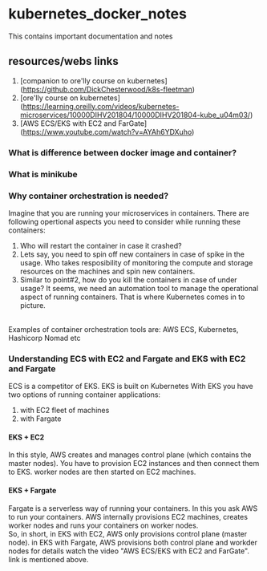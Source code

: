 # kubernetes_docker_notes
This contains important documentation and notes
## resources/webs links
1. [companion to ore'lly course on kubernetes] (https://github.com/DickChesterwood/k8s-fleetman)
2. [ore'lly course on kubernetes] (https://learning.oreilly.com/videos/kubernetes-microservices/10000DIHV201804/10000DIHV201804-kube_u04m03/)
3. [AWS ECS/EKS with EC2 and FarGate] (https://www.youtube.com/watch?v=AYAh6YDXuho)

### What is difference between docker image and container?

### What is minikube

### Why container orchestration is needed? 
Imagine that you are running your microservices in containers. There are following opertional aspects you need to consider while running these containers:
1. Who will restart the container in case it crashed?
2. Lets say, you need to spin off new containers in case of spike in the usage. Who takes resposibility of monitoring the compute and storage resources on the machines and spin new containers. 
3. Similar to point#2, how do you kill the containers in case of under usage?
It seems, we need an automation tool to manage the operational aspect of running containers. That is where Kubernetes comes in to picture.
<br> 
Examples of container orchestration tools are: AWS ECS, Kubernetes, Hashicorp Nomad etc

### Understanding ECS with EC2 and Fargate and EKS with EC2 and Fargate
ECS is a competitor of EKS. EKS is built on Kubernetes
With EKS you have two options of running container applications:
1. with EC2 fleet of machines
2. with Fargate

#### EKS + EC2
In this style, AWS creates and manages control plane (which contains the master nodes). You have to provision EC2 instances and then connect them to EKS. worker nodes are then started on EC2 machines. 

#### EKS + Fargate
Fargate is a serverless way of running your containers. In this you ask AWS to run your containers. AWS internally provisions EC2 machines, creates worker nodes and runs your containers on worker nodes.
<br>
So, in short, in EKS with EC2, AWS only provisions control plane (master node). in EKS with Fargate, AWS provisions both control plane and workder nodes
for details watch the video "AWS ECS/EKS with EC2 and FarGate". link is mentioned above.

